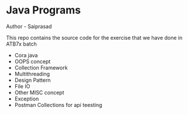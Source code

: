# Java Programs 
Author - Saiprasad

This repo contains the source code for the exercise that we have done in ATB7x batch
- Cora java 
- OOPS concept 
- Collection Framework 
- Multithreading
- Design Pattern 
- File IO
- Other MISC concept
- Exception
- Postman Collections for api teesting
